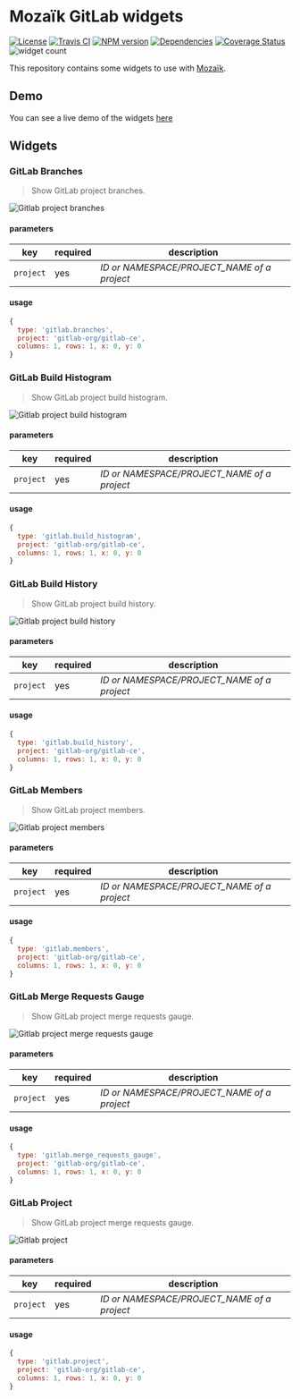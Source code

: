 # Mozaïk GitLab widgets

[![License][license-image]][license-url]
[![Travis CI][travis-image]][travis-url]
[![NPM version][npm-image]][npm-url]
[![Dependencies][gemnasium-image]][gemnasium-url]
[![Coverage Status][coverage-image]][coverage-url]
![widget count][widget-count-image]

This repository contains some widgets to use with [Mozaïk](https://github.com/plouc/mozaik).

## Demo

You can see a live demo of the widgets [here](http://mozaik-gitlab.herokuapp.com/)

## Widgets


### GitLab Branches

> Show GitLab project branches.

![Gitlab project branches](https://raw.githubusercontent.com/plouc/mozaik-ext-gitlab/master/preview/gitlab_branches.png)

#### parameters

key       | required | description
----------|----------|--------------------------
`project` | yes      | *ID or NAMESPACE/PROJECT_NAME of a project*

#### usage

```javascript
{
  type: 'gitlab.branches',
  project: 'gitlab-org/gitlab-ce',
  columns: 1, rows: 1, x: 0, y: 0
}
```


### GitLab Build Histogram

> Show GitLab project build histogram.

![Gitlab project build histogram](https://raw.githubusercontent.com/plouc/mozaik-ext-gitlab/master/preview/gitlab_build_histogram.png)

#### parameters

key       | required | description
----------|----------|--------------------------
`project` | yes      | *ID or NAMESPACE/PROJECT_NAME of a project*

#### usage

```javascript
{
  type: 'gitlab.build_histogram',
  project: 'gitlab-org/gitlab-ce',
  columns: 1, rows: 1, x: 0, y: 0
}
```


### GitLab Build History

> Show GitLab project build history.

![Gitlab project build history](https://raw.githubusercontent.com/plouc/mozaik-ext-gitlab/master/preview/gitlab_build_history.png)

#### parameters

key       | required | description
----------|----------|--------------------------
`project` | yes      | *ID or NAMESPACE/PROJECT_NAME of a project*

#### usage

```javascript
{
  type: 'gitlab.build_history',
  project: 'gitlab-org/gitlab-ce',
  columns: 1, rows: 1, x: 0, y: 0
}
```


### GitLab Members

> Show GitLab project members.

![Gitlab project members](https://raw.githubusercontent.com/plouc/mozaik-ext-gitlab/master/preview/gitlab_members.png)

#### parameters

key       | required | description
----------|----------|--------------------------
`project` | yes      | *ID or NAMESPACE/PROJECT_NAME of a project*

#### usage

```javascript
{
  type: 'gitlab.members',
  project: 'gitlab-org/gitlab-ce',
  columns: 1, rows: 1, x: 0, y: 0
}
```


### GitLab Merge Requests Gauge

> Show GitLab project merge requests gauge.

![Gitlab project merge requests gauge](https://raw.githubusercontent.com/plouc/mozaik-ext-gitlab/master/preview/gitlab_merge_requests_gauge.png)

#### parameters

key       | required | description
----------|----------|--------------------------
`project` | yes      | *ID or NAMESPACE/PROJECT_NAME of a project*

#### usage

```javascript
{
  type: 'gitlab.merge_requests_gauge',
  project: 'gitlab-org/gitlab-ce',
  columns: 1, rows: 1, x: 0, y: 0
}
```


### GitLab Project

> Show GitLab project merge requests gauge.

![Gitlab project](https://raw.githubusercontent.com/plouc/mozaik-ext-gitlab/master/preview/gitlab_project.png)

#### parameters

key       | required | description
----------|----------|--------------------------
`project` | yes      | *ID or NAMESPACE/PROJECT_NAME of a project*

#### usage

```javascript
{
  type: 'gitlab.project',
  project: 'gitlab-org/gitlab-ce',
  columns: 1, rows: 1, x: 0, y: 0
}
```


[license-image]: https://img.shields.io/github/license/plouc/mozaik-ext-gitlab.svg?style=flat-square
[license-url]: https://github.com/plouc/mozaik-ext-gitlab/blob/master/LICENSE.md
[travis-image]: https://img.shields.io/travis/plouc/mozaik-ext-gitlab.svg?style=flat-square
[travis-url]: https://travis-ci.org/plouc/mozaik-ext-gitlab
[npm-image]: https://img.shields.io/npm/v/mozaik-ext-gitlab.svg?style=flat-square
[npm-url]: https://www.npmjs.com/package/mozaik-ext-gitlab
[gemnasium-image]: https://img.shields.io/gemnasium/plouc/mozaik-ext-gitlab.svg?style=flat-square
[gemnasium-url]: https://gemnasium.com/plouc/mozaik-ext-gitlab
[coverage-image]: https://img.shields.io/coveralls/plouc/mozaik-ext-gitlab.svg?style=flat-square
[coverage-url]: https://coveralls.io/github/plouc/mozaik-ext-gitlab
[widget-count-image]: https://img.shields.io/badge/widgets-x6-green.svg?style=flat-square
